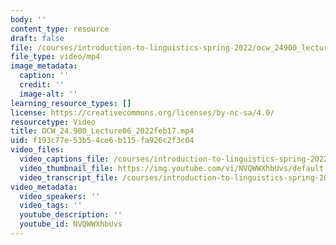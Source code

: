 ```yaml
---
body: ''
content_type: resource
draft: false
file: /courses/introduction-to-linguistics-spring-2022/ocw_24900_lecture06_2022feb17_360p_16_9.mp4
file_type: video/mp4
image_metadata:
  caption: ''
  credit: ''
  image-alt: ''
learning_resource_types: []
license: https://creativecommons.org/licenses/by-nc-sa/4.0/
resourcetype: Video
title: OCW_24.900_Lecture06_2022feb17.mp4
uid: f193c77e-53b5-4ce6-b115-fa926c2f3c04
video_files:
  video_captions_file: /courses/introduction-to-linguistics-spring-2022-spring-2022/1F5sIWDCAb3mso5C7oRJ_mV4IEQkBcneg_transcript.webvtt
  video_thumbnail_file: https://img.youtube.com/vi/NVQWWXhbUvs/default.jpg
  video_transcript_file: /courses/introduction-to-linguistics-spring-2022-spring-2022/1F5sIWDCAb3mso5C7oRJ_mV4IEQkBcneg_transcript.pdf
video_metadata:
  video_speakers: ''
  video_tags: ''
  youtube_description: ''
  youtube_id: NVQWWXhbUvs
---
```

